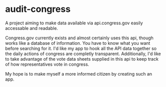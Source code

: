 # audit-congress
A project aiming to make data available via api.congress.gov easily accessable and readable. 

Congress.gov currently exists and almost certainly uses this api, though works like a database of information. 
You have to know what you want before searching for it.
I'd like my app to hook all the API data together so the daily actions of congress are completly transparent. 
Additionally, I'd like to take advantage of the vote data sheets supplied in this api to keep track of how representatives vote in congress.

My hope is to make myself a more informed citizen by creating such an app.
